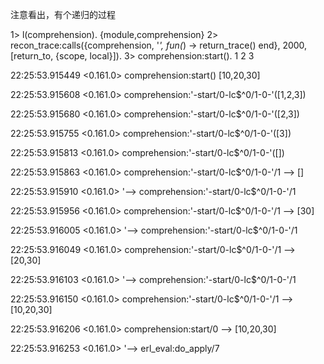 

注意看出，有个递归的过程

1> l(comprehension).
{module,comprehension}
2> recon_trace:calls({comprehension, '_', fun(_) -> return_trace() end}, 2000, [return_to, {scope, local}]).
3> comprehension:start().
1
2
3

22:25:53.915449 <0.161.0> comprehension:start()
[10,20,30]

22:25:53.915608 <0.161.0> comprehension:'-start/0-lc$^0/1-0-'([1,2,3])

22:25:53.915680 <0.161.0> comprehension:'-start/0-lc$^0/1-0-'([2,3])

22:25:53.915755 <0.161.0> comprehension:'-start/0-lc$^0/1-0-'([3])

22:25:53.915813 <0.161.0> comprehension:'-start/0-lc$^0/1-0-'([])

22:25:53.915863 <0.161.0> comprehension:'-start/0-lc$^0/1-0-'/1 --> []

22:25:53.915910 <0.161.0>  '--> comprehension:'-start/0-lc$^0/1-0-'/1

22:25:53.915956 <0.161.0> comprehension:'-start/0-lc$^0/1-0-'/1 --> [30]

22:25:53.916005 <0.161.0>  '--> comprehension:'-start/0-lc$^0/1-0-'/1

22:25:53.916049 <0.161.0> comprehension:'-start/0-lc$^0/1-0-'/1 --> [20,30]

22:25:53.916103 <0.161.0>  '--> comprehension:'-start/0-lc$^0/1-0-'/1

22:25:53.916150 <0.161.0> comprehension:'-start/0-lc$^0/1-0-'/1 --> [10,20,30]

22:25:53.916206 <0.161.0> comprehension:start/0 --> [10,20,30]

22:25:53.916253 <0.161.0>  '--> erl_eval:do_apply/7

